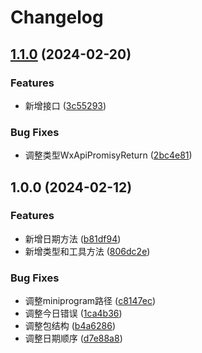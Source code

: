 # Changelog

## [1.1.0](https://github.com/lspriv/wc-shared/compare/v1.0.0...v1.1.0) (2024-02-20)


### Features

* 新增接口 ([3c55293](https://github.com/lspriv/wc-shared/commit/3c552934dbe1e1e6b08dddda66bcc9bd757f087b))


### Bug Fixes

* 调整类型WxApiPromisyReturn ([2bc4e81](https://github.com/lspriv/wc-shared/commit/2bc4e81ad62c07dc581d4ea1a80af147184c427b))

## 1.0.0 (2024-02-12)


### Features

* 新增日期方法 ([b81df94](https://github.com/lspriv/wc-shared/commit/b81df9488452816ffcaacc14bc5f5b10a246c10a))
* 新增类型和工具方法 ([806dc2e](https://github.com/lspriv/wc-shared/commit/806dc2eddbd56be5696c4a156bf99eac62325722))


### Bug Fixes

* 调整miniprogram路径 ([c8147ec](https://github.com/lspriv/wc-shared/commit/c8147ecdb469a14b2da90b9c2871c0312010d123))
* 调整今日错误 ([1ca4b36](https://github.com/lspriv/wc-shared/commit/1ca4b3674bb847de2138ec093e5f79a7661818f6))
* 调整包结构 ([b4a6286](https://github.com/lspriv/wc-shared/commit/b4a6286ea54b5487be895b61f5f7aac77d79ebf0))
* 调整日期顺序 ([d7e88a8](https://github.com/lspriv/wc-shared/commit/d7e88a86825670beb1bd6bb46b594ca7f1bde696))
